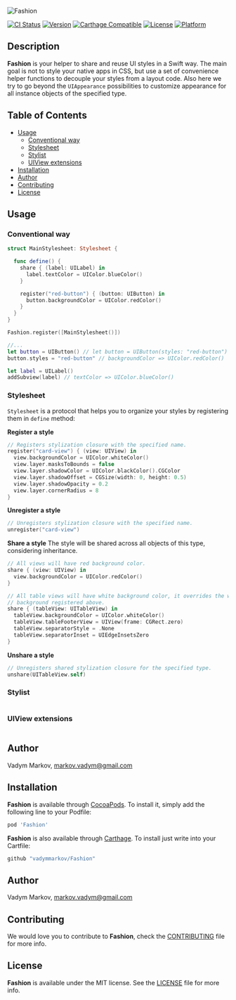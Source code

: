 ![Fashion](https://github.com/vadymmarkov/Fashion/blob/master/Resources/FashionPresentation.png)

[![CI Status](http://img.shields.io/travis/vadymmarkov/Fashion.svg?style=flat)](https://travis-ci.org/vadymmarkov/Fashion)
[![Version](https://img.shields.io/cocoapods/v/Fashion.svg?style=flat)](http://cocoadocs.org/docsets/Fashion)
[![Carthage Compatible](https://img.shields.io/badge/Carthage-compatible-4BC51D.svg?style=flat)](https://github.com/Carthage/Carthage)
[![License](https://img.shields.io/cocoapods/l/Fashion.svg?style=flat)](http://cocoadocs.org/docsets/Fashion)
[![Platform](https://img.shields.io/cocoapods/p/Fashion.svg?style=flat)](http://cocoadocs.org/docsets/Fashion)

## Description

**Fashion** is your helper to share and reuse UI styles in a Swift way. The
main goal is not to style your native apps in CSS, but use a set of convenience
helper functions to decouple your styles from a layout code. Also here we try to
go beyond the `UIAppearance` possibilities to customize appearance for all
instance objects of the specified type.

## Table of Contents

* [Usage](#usage)
  * [Conventional way](#conventional-way)
  * [Stylesheet](#stylesheet)
  * [Stylist](#stylist)
  * [UIView extensions](#uiview-extensions)
* [Installation](#installation)
* [Author](#author)
* [Contributing](#contributing)
* [License](#license)

## Usage

### Conventional way

```swift
struct MainStylesheet: Stylesheet {

  func define() {
    share { (label: UILabel) in
      label.textColor = UIColor.blueColor()
    }

    register("red-button") { (button: UIButton) in
      button.backgroundColor = UIColor.redColor()
    }
  }
}

Fashion.register([MainStylesheet()])

//...
let button = UIButton() // let button = UIButton(styles: "red-button")
button.styles = "red-button" // backgroundColor => UIColor.redColor()

let label = UILabel()
addSubview(label) // textColor => UIColor.blueColor()
```

### Stylesheet

`Stylesheet` is a protocol that helps you to organize your styles by registering
them in `define` method:

**Register a style**

```swift
// Registers stylization closure with the specified name.
register("card-view") { (view: UIView) in
  view.backgroundColor = UIColor.whiteColor()
  view.layer.masksToBounds = false
  view.layer.shadowColor = UIColor.blackColor().CGColor
  view.layer.shadowOffset = CGSize(width: 0, height: 0.5)
  view.layer.shadowOpacity = 0.2
  view.layer.cornerRadius = 8
}
```

**Unregister a style**

```swift
// Unregisters stylization closure with the specified name.
unregister("card-view")
```

**Share a style**
The style will be shared across all objects of this type, considering
inheritance.
```swift
// All views will have red background color.
share { (view: UIView) in
  view.backgroundColor = UIColor.redColor()
}

// All table views will have white background color, it overrides the white
// background registered above.
share { (tableView: UITableView) in
  tableView.backgroundColor = UIColor.whiteColor()
  tableView.tableFooterView = UIView(frame: CGRect.zero)
  tableView.separatorStyle = .None
  tableView.separatorInset = UIEdgeInsetsZero
}
```

**Unshare a style**

```swift
// Unregisters shared stylization closure for the specified type.
unshare(UITableView.self)
```

### Stylist

```swift
```

### UIView extensions

```swift
```

## Author

Vadym Markov, markov.vadym@gmail.com

## Installation

**Fashion** is available through [CocoaPods](http://cocoapods.org). To install
it, simply add the following line to your Podfile:

```ruby
pod 'Fashion'
```

**Fashion** is also available through [Carthage](https://github.com/Carthage/Carthage).
To install just write into your Cartfile:

```ruby
github "vadymmarkov/Fashion"
```

## Author

Vadym Markov, markov.vadym@gmail.com

## Contributing

We would love you to contribute to **Fashion**, check the [CONTRIBUTING](https://github.com/vadymmarkov/Fashion/blob/master/CONTRIBUTING.md) file for more info.

## License

**Fashion** is available under the MIT license. See the [LICENSE](https://github.com/vadymmarkov/Fashion/blob/master/LICENSE.md) file for more info.
